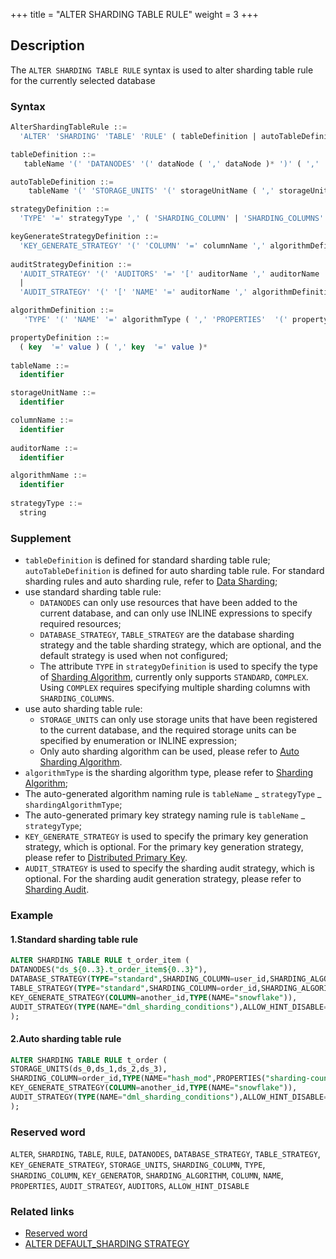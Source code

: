 +++
title = "ALTER SHARDING TABLE RULE"
weight = 3
+++

## Description

The `ALTER SHARDING TABLE RULE` syntax is used to alter sharding table rule for the currently selected database

### Syntax

```sql
AlterShardingTableRule ::=
  'ALTER' 'SHARDING' 'TABLE' 'RULE' ( tableDefinition | autoTableDefinition ) ( ',' ( tableDefinition | autoTableDefinition ) )*

tableDefinition ::= 
   tableName '(' 'DATANODES' '(' dataNode ( ',' dataNode )* ')' ( ','  'DATABASE_STRATEGY' '(' strategyDefinition ')' )? ( ','  'TABLE_STRATEGY' '(' strategyDefinition ')' )? ( ','  'KEY_GENERATE_STRATEGY' '(' keyGenerateStrategyDefinition ')' )? ( ',' 'AUDIT_STRATEGY' '(' auditStrategyDefinition ')' )? ')'

autoTableDefinition ::=
    tableName '(' 'STORAGE_UNITS' '(' storageUnitName ( ',' storageUnitName )*  ')' ',' 'SHARDING_COLUMN' '=' columnName ',' algorithmDefinition ( ','  'KEY_GENERATE_STRATEGY' '(' keyGenerateStrategyDefinition ')' )? ( ','  'AUDIT_STRATEGY' '(' auditStrategyDefinition ')' )? ')'

strategyDefinition ::=
  'TYPE' '=' strategyType ',' ( 'SHARDING_COLUMN' | 'SHARDING_COLUMNS' ) '=' columnName ',' algorithmDefinition

keyGenerateStrategyDefinition ::= 
  'KEY_GENERATE_STRATEGY' '(' 'COLUMN' '=' columnName ',' algorithmDefinition ')' 
    
auditStrategyDefinition ::= 
  'AUDIT_STRATEGY' '(' 'AUDITORS' '=' '[' auditorName ',' auditorName ']' ',' 'ALLOW_HINT_DISABLE' '=' 'TRUE | FALSE' ')'
  |
  'AUDIT_STRATEGY' '(' '[' 'NAME' '=' auditorName ',' algorithmDefinition ']' ',' '[' 'NAME' '=' auditorName ',' algorithmDefinition ']' ')'

algorithmDefinition ::=
   'TYPE' '(' 'NAME' '=' algorithmType ( ',' 'PROPERTIES'  '(' propertyDefinition  ')' )?')'

propertyDefinition ::=
  ( key  '=' value ) ( ',' key  '=' value )* 
    
tableName ::=
  identifier

storageUnitName ::=
  identifier

columnName ::=
  identifier
    
auditorName ::=
  identifier

algorithmName ::=
  identifier
    
strategyType ::=
  string
```

### Supplement

- `tableDefinition` is defined for standard sharding table rule; `autoTableDefinition` is defined for auto sharding
  table rule. For standard sharding rules and auto sharding rule, refer
  to [Data Sharding](/en/user-manual/shardingsphere-jdbc/yaml-config/rules/sharding/);
- use standard sharding table rule:
    - `DATANODES` can only use resources that have been added to the current database, and can only use INLINE
      expressions to specify required resources;
    - `DATABASE_STRATEGY`, `TABLE_STRATEGY` are the database sharding strategy and the table sharding strategy, which
      are optional, and the default strategy is used when not configured;
    - The attribute `TYPE` in `strategyDefinition` is used to specify the type
      of [Sharding Algorithm](/en/features/sharding/concept/sharding/#user-defined-sharding-algorithm), currently only
      supports `STANDARD`, `COMPLEX`. Using `COMPLEX` requires specifying multiple sharding columns
      with `SHARDING_COLUMNS`.
- use auto sharding table rule:
    - `STORAGE_UNITS` can only use storage units that have been registered to the current database, and the required storage units can be
      specified by enumeration or INLINE expression;
    - Only auto sharding algorithm can be used, please refer
      to [Auto Sharding Algorithm](/en/user-manual/common-config/builtin-algorithm/sharding/#auto-sharding-algorithm).
- `algorithmType` is the sharding algorithm type, please refer
  to [Sharding Algorithm](/en/user-manual/shardingsphere-jdbc/builtin-algorithm/sharding);
- The auto-generated algorithm naming rule is `tableName` _ `strategyType` _ `shardingAlgorithmType`;
- The auto-generated primary key strategy naming rule is `tableName` _ `strategyType`;
- `KEY_GENERATE_STRATEGY` is used to specify the primary key generation strategy, which is optional. For the primary key
  generation strategy, please refer
  to [Distributed Primary Key](/en/user-manual/common-config/builtin-algorithm/keygen/).
- `AUDIT_STRATEGY` is used to specify the sharding audit strategy, which is optional. For the sharding audit
  generation strategy, please refer
  to [Sharding Audit](/en/user-manual/common-config/builtin-algorithm/audit/).

### Example

#### 1.Standard sharding table rule

```SQL
ALTER SHARDING TABLE RULE t_order_item (
DATANODES("ds_${0..3}.t_order_item${0..3}"),
DATABASE_STRATEGY(TYPE="standard",SHARDING_COLUMN=user_id,SHARDING_ALGORITHM(TYPE(NAME="inline",PROPERTIES("algorithm-expression"="ds_${user_id % 4}")))),
TABLE_STRATEGY(TYPE="standard",SHARDING_COLUMN=order_id,SHARDING_ALGORITHM(TYPE(NAME="inline",PROPERTIES("algorithm-expression"="t_order_item_${order_id % 4}")))),
KEY_GENERATE_STRATEGY(COLUMN=another_id,TYPE(NAME="snowflake")),
AUDIT_STRATEGY(TYPE(NAME="dml_sharding_conditions"),ALLOW_HINT_DISABLE=true)
);
```

#### 2.Auto sharding table rule

```sql
ALTER SHARDING TABLE RULE t_order (
STORAGE_UNITS(ds_0,ds_1,ds_2,ds_3),
SHARDING_COLUMN=order_id,TYPE(NAME="hash_mod",PROPERTIES("sharding-count"="16")),
KEY_GENERATE_STRATEGY(COLUMN=another_id,TYPE(NAME="snowflake")),
AUDIT_STRATEGY(TYPE(NAME="dml_sharding_conditions"),ALLOW_HINT_DISABLE=true)
);
```

### Reserved word

`ALTER`, `SHARDING`, `TABLE`, `RULE`, `DATANODES`, `DATABASE_STRATEGY`, `TABLE_STRATEGY`, `KEY_GENERATE_STRATEGY`, `STORAGE_UNITS`, `SHARDING_COLUMN`, `TYPE`, `SHARDING_COLUMN`, `KEY_GENERATOR`, `SHARDING_ALGORITHM`, `COLUMN`, `NAME`, `PROPERTIES`, `AUDIT_STRATEGY`, `AUDITORS`, `ALLOW_HINT_DISABLE`

### Related links

- [Reserved word](/en/reference/distsql/syntax/reserved-word/)
- [ALTER DEFAULT_SHARDING STRATEGY](/en/reference/distsql/syntax/rdl/rule-definition/alter-default-sharding-strategy/)
